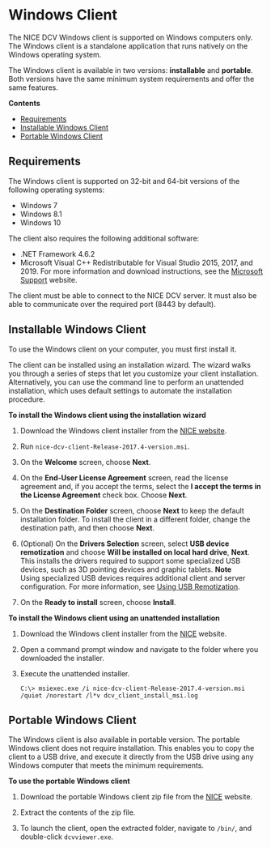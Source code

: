 # Windows Client<a name="client-windows"></a>

The NICE DCV Windows client is supported on Windows computers only\. The Windows client is a standalone application that runs natively on the Windows operating system\.

The Windows client is available in two versions: **installable** and **portable**\. Both versions have the same minimum system requirements and offer the same features\.

**Contents**
+ [Requirements](#client-windows-requirements)
+ [Installable Windows Client](#client-windows-install)
+ [Portable Windows Client](#client-windows-portable)

## Requirements<a name="client-windows-requirements"></a>

The Windows client is supported on 32\-bit and 64\-bit versions of the following operating systems:
+ Windows 7
+ Windows 8\.1
+ Windows 10

The client also requires the following additional software:
+ \.NET Framework 4\.6\.2
+ Microsoft Visual C\+\+ Redistributable for Visual Studio 2015, 2017, and 2019\. For more information and download instructions, see the [ Microsoft Support](https://support.microsoft.com/en-us/help/2977003/the-latest-supported-visual-c-downloads) website\.

The client must be able to connect to the NICE DCV server\. It must also be able to communicate over the required port \(8443 by default\)\.

## Installable Windows Client<a name="client-windows-install"></a>

To use the Windows client on your computer, you must first install it\.

The client can be installed using an installation wizard\. The wizard walks you through a series of steps that let you customize your client installation\. Alternatively, you can use the command line to perform an unattended installation, which uses default settings to automate the installation procedure\.

**To install the Windows client using the installation wizard**

1. Download the Windows client installer from the [NICE website](https://www.nice-software.com/download/nice-dcv-2017)\.

1. Run `nice-dcv-client-Release-2017.4-version.msi`\.

1. On the **Welcome** screen, choose **Next**\.

1. On the **End\-User License Agreement** screen, read the license agreement and, if you accept the terms, select the **I accept the terms in the License Agreement** check box\. Choose **Next**\.

1. On the **Destination Folder** screen, choose **Next** to keep the default installation folder\. To install the client in a different folder, change the destination path, and then choose **Next**\.

1. \(Optional\) On the **Drivers Selection** screen, select **USB device remotization** and choose **Will be installed on local hard drive**, **Next**\. This installs the drivers required to support some specialized USB devices, such as 3D pointing devices and graphic tablets\.
**Note**  
Using specialized USB devices requires additional client and server configuration\. For more information, see [Using USB Remotization](using-usb.md)\.

1. On the **Ready to install** screen, choose **Install**\.

**To install the Windows client using an unattended installation**

1. Download the Windows client installer from the [NICE](https://www.nice-software.com/download/nice-dcv-2017) website\.

1. Open a command prompt window and navigate to the folder where you downloaded the installer\.

1. Execute the unattended installer\.

   ```
   C:\> msiexec.exe /i nice-dcv-client-Release-2017.4-version.msi /quiet /norestart /l*v dcv_client_install_msi.log
   ```

## Portable Windows Client<a name="client-windows-portable"></a>

The Windows client is also available in portable version\. The portable Windows client does not require installation\. This enables you to copy the client to a USB drive, and execute it directly from the USB drive using any Windows computer that meets the minimum requirements\.

**To use the portable Windows client**

1. Download the portable Windows client zip file from the [NICE](https://www.nice-software.com/download/nice-dcv-2017) website\.

1. Extract the contents of the zip file\.

1. To launch the client, open the extracted folder, navigate to `/bin/`, and double\-click `dcvviewer.exe`\.